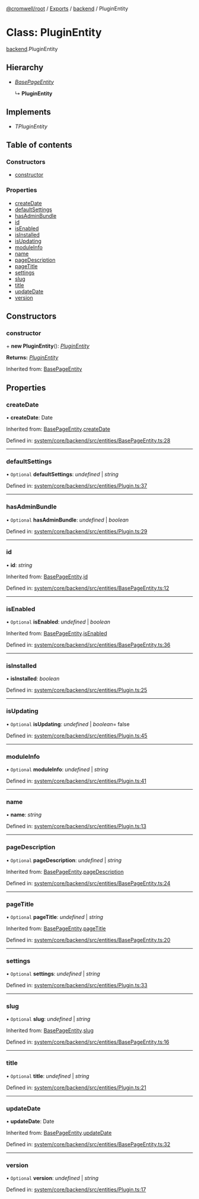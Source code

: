 [@cromwell/root](../README.md) / [Exports](../modules.md) / [backend](../modules/backend.md) / PluginEntity

# Class: PluginEntity

[backend](../modules/backend.md).PluginEntity

## Hierarchy

* [*BasePageEntity*](backend.basepageentity.md)

  ↳ **PluginEntity**

## Implements

* *TPluginEntity*

## Table of contents

### Constructors

- [constructor](backend.pluginentity.md#constructor)

### Properties

- [createDate](backend.pluginentity.md#createdate)
- [defaultSettings](backend.pluginentity.md#defaultsettings)
- [hasAdminBundle](backend.pluginentity.md#hasadminbundle)
- [id](backend.pluginentity.md#id)
- [isEnabled](backend.pluginentity.md#isenabled)
- [isInstalled](backend.pluginentity.md#isinstalled)
- [isUpdating](backend.pluginentity.md#isupdating)
- [moduleInfo](backend.pluginentity.md#moduleinfo)
- [name](backend.pluginentity.md#name)
- [pageDescription](backend.pluginentity.md#pagedescription)
- [pageTitle](backend.pluginentity.md#pagetitle)
- [settings](backend.pluginentity.md#settings)
- [slug](backend.pluginentity.md#slug)
- [title](backend.pluginentity.md#title)
- [updateDate](backend.pluginentity.md#updatedate)
- [version](backend.pluginentity.md#version)

## Constructors

### constructor

\+ **new PluginEntity**(): [*PluginEntity*](backend.pluginentity.md)

**Returns:** [*PluginEntity*](backend.pluginentity.md)

Inherited from: [BasePageEntity](backend.basepageentity.md)

## Properties

### createDate

• **createDate**: Date

Inherited from: [BasePageEntity](backend.basepageentity.md).[createDate](backend.basepageentity.md#createdate)

Defined in: [system/core/backend/src/entities/BasePageEntity.ts:28](https://github.com/CromwellCMS/Cromwell/blob/8568c07/system/core/backend/src/entities/BasePageEntity.ts#L28)

___

### defaultSettings

• `Optional` **defaultSettings**: *undefined* \| *string*

Defined in: [system/core/backend/src/entities/Plugin.ts:37](https://github.com/CromwellCMS/Cromwell/blob/8568c07/system/core/backend/src/entities/Plugin.ts#L37)

___

### hasAdminBundle

• `Optional` **hasAdminBundle**: *undefined* \| *boolean*

Defined in: [system/core/backend/src/entities/Plugin.ts:29](https://github.com/CromwellCMS/Cromwell/blob/8568c07/system/core/backend/src/entities/Plugin.ts#L29)

___

### id

• **id**: *string*

Inherited from: [BasePageEntity](backend.basepageentity.md).[id](backend.basepageentity.md#id)

Defined in: [system/core/backend/src/entities/BasePageEntity.ts:12](https://github.com/CromwellCMS/Cromwell/blob/8568c07/system/core/backend/src/entities/BasePageEntity.ts#L12)

___

### isEnabled

• `Optional` **isEnabled**: *undefined* \| *boolean*

Inherited from: [BasePageEntity](backend.basepageentity.md).[isEnabled](backend.basepageentity.md#isenabled)

Defined in: [system/core/backend/src/entities/BasePageEntity.ts:36](https://github.com/CromwellCMS/Cromwell/blob/8568c07/system/core/backend/src/entities/BasePageEntity.ts#L36)

___

### isInstalled

• **isInstalled**: *boolean*

Defined in: [system/core/backend/src/entities/Plugin.ts:25](https://github.com/CromwellCMS/Cromwell/blob/8568c07/system/core/backend/src/entities/Plugin.ts#L25)

___

### isUpdating

• `Optional` **isUpdating**: *undefined* \| *boolean*= false

Defined in: [system/core/backend/src/entities/Plugin.ts:45](https://github.com/CromwellCMS/Cromwell/blob/8568c07/system/core/backend/src/entities/Plugin.ts#L45)

___

### moduleInfo

• `Optional` **moduleInfo**: *undefined* \| *string*

Defined in: [system/core/backend/src/entities/Plugin.ts:41](https://github.com/CromwellCMS/Cromwell/blob/8568c07/system/core/backend/src/entities/Plugin.ts#L41)

___

### name

• **name**: *string*

Defined in: [system/core/backend/src/entities/Plugin.ts:13](https://github.com/CromwellCMS/Cromwell/blob/8568c07/system/core/backend/src/entities/Plugin.ts#L13)

___

### pageDescription

• `Optional` **pageDescription**: *undefined* \| *string*

Inherited from: [BasePageEntity](backend.basepageentity.md).[pageDescription](backend.basepageentity.md#pagedescription)

Defined in: [system/core/backend/src/entities/BasePageEntity.ts:24](https://github.com/CromwellCMS/Cromwell/blob/8568c07/system/core/backend/src/entities/BasePageEntity.ts#L24)

___

### pageTitle

• `Optional` **pageTitle**: *undefined* \| *string*

Inherited from: [BasePageEntity](backend.basepageentity.md).[pageTitle](backend.basepageentity.md#pagetitle)

Defined in: [system/core/backend/src/entities/BasePageEntity.ts:20](https://github.com/CromwellCMS/Cromwell/blob/8568c07/system/core/backend/src/entities/BasePageEntity.ts#L20)

___

### settings

• `Optional` **settings**: *undefined* \| *string*

Defined in: [system/core/backend/src/entities/Plugin.ts:33](https://github.com/CromwellCMS/Cromwell/blob/8568c07/system/core/backend/src/entities/Plugin.ts#L33)

___

### slug

• `Optional` **slug**: *undefined* \| *string*

Inherited from: [BasePageEntity](backend.basepageentity.md).[slug](backend.basepageentity.md#slug)

Defined in: [system/core/backend/src/entities/BasePageEntity.ts:16](https://github.com/CromwellCMS/Cromwell/blob/8568c07/system/core/backend/src/entities/BasePageEntity.ts#L16)

___

### title

• `Optional` **title**: *undefined* \| *string*

Defined in: [system/core/backend/src/entities/Plugin.ts:21](https://github.com/CromwellCMS/Cromwell/blob/8568c07/system/core/backend/src/entities/Plugin.ts#L21)

___

### updateDate

• **updateDate**: Date

Inherited from: [BasePageEntity](backend.basepageentity.md).[updateDate](backend.basepageentity.md#updatedate)

Defined in: [system/core/backend/src/entities/BasePageEntity.ts:32](https://github.com/CromwellCMS/Cromwell/blob/8568c07/system/core/backend/src/entities/BasePageEntity.ts#L32)

___

### version

• `Optional` **version**: *undefined* \| *string*

Defined in: [system/core/backend/src/entities/Plugin.ts:17](https://github.com/CromwellCMS/Cromwell/blob/8568c07/system/core/backend/src/entities/Plugin.ts#L17)
